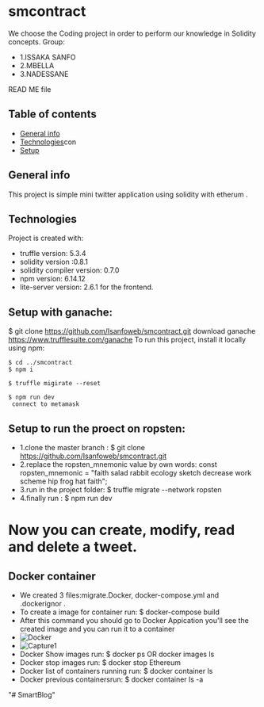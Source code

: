 # smcontract
We choose the Coding project in order to perform our knowledge in Solidity concepts.
Group:
* 1.ISSAKA SANFO
* 2.MBELLA
* 3.NADESSANE 

READ ME file
## Table of contents
* [General info](#general-info)
* [Technologies](#technologies)con
* [Setup](#setup)
## General info
This project is simple mini twitter application using solidity with etherum .
	
## Technologies
Project is created with:
* truffle version: 5.3.4
* solidity version :0.8.1
* solidity compiler version: 0.7.0
* npm version: 6.14.12
* lite-server version: 2.6.1 for the frontend.
	
## Setup with ganache:
$ git clone https://github.com/Isanfoweb/smcontract.git
download ganache https://www.trufflesuite.com/ganache
To run this project, install  it locally using npm:
```
$ cd ../smcontract
$ npm i

$ truffle migirate --reset

$ npm run dev
 connect to metamask 
 ```
## Setup to run the proect on ropsten:
 * 1.clone the master branch : $ git clone https://github.com/Isanfoweb/smcontract.git
 * 2.replace the ropsten_mnemonic value by own words: const ropsten_mnemonic = "faith salad rabbit ecology sketch decrease work scheme hip frog hat faith";
 * 3.run in the project folder: $ truffle migrate --network ropsten
 * 4.finally run : $ npm run dev

# Now you can create, modify, read and delete a tweet.

## Docker container
* We created 3 files:migrate.Docker, docker-compose.yml and .dockerignor .
* To create a image for container run: $ docker-compose build
* After this command you should go to Docker Appication you'll see the created image and you can run it to a container 
* ![Docker](https://user-images.githubusercontent.com/60336269/120220713-77955100-c23d-11eb-8c57-aed1e164a9d5.PNG)
* ![Capture1](https://user-images.githubusercontent.com/60336269/120220715-782de780-c23d-11eb-870d-bb7cff50fe51.PNG)
* Docker Show images run: $ docker ps OR docker images ls
* Docker stop images run: $ docker stop Ethereum
* Docker list of containers running run: $ docker container ls
* Docker previous containersrun: $ docker container ls -a












 
 


"# SmartBlog" 
